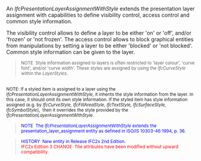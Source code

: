 ﻿An _IfcPresentationLayerAssignmentWithStyle_ extends the presentation layer assignment with capabilities to define visibility control, access control and common style information.

The visibility control allows to define a layer to be either 'on' or 'off', and/or 'frozen' or 'not&nbsp;frozen'. The access control allows to block graphical entities from manipulations by setting a layer to be either 'blocked' or 'not blocked'. Common style information can be given to the layer.

> <small>NOTE &nbsp;Style information assigned to
layers is often
restricted to 'layer colour', 'curve font', and/or 'curve width'. These
styles are assigned by using the <i>IfcCurveStyle</i>
within the <i>LayerStyles</i>.<br>
  <br>
NOTE: If a styled item
is assigned to a layer using the <i>IfcPresentationLayerAssignmentWithStyle</i>,
it inherits the style information from the layer. In this case, it
should omit its own style information. If the styled item has style
information assigned (e.g. by <i>IfcCurveStyle,
IfcFillAreaStyle, IfcTextStyle, IfcSurfaceStyle, IfcSymbolStyle</i>),&nbsp;
then it overrides the style provided by the <i>IfcPresentationLayerAssignmentWithStyle</i>.</small>

> <font color="#0000ff"><small> NOTE&nbsp;
The <i>IfcPresentationLayerAssignmentWithStyle</i> extends
the presentation_layer_assignment entity as defined in ISO/IS
10303-46:1994, p. 36.</small> </font>

> <small><font color="#0000ff">HISTORY&nbsp;
New entity in Release IFC2x 2nd Edition.</font><br>
  <font color="#ff0000">IFC2x Edition 3 CHANGE
&nbsp;The attributes have been modified without upward
compatibility.</font>
  </small>
